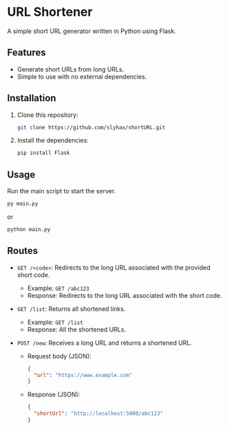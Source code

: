 # URL Shortener

A simple short URL generator written in Python using Flask.

## Features
- Generate short URLs from long URLs.
- Simple to use with no external dependencies.

## Installation
1. Clone this repository:
   ```bash
   git clone https://github.com/slyhax/shortURL.git
   ```

2. Install the dependencies:
   ```bash
   pip install Flask
   ```

## Usage
Run the main script to start the server.
```bash
py main.py
```
or
```bash
python main.py
```

## Routes

- `GET /<code>`: Redirects to the long URL associated with the provided short code.
  - Example: `GET /abc123`
  - Response: Redirects to the long URL associated with the short code.

- `GET /list`: Returns all shortened links.
  - Example: `GET /list`
  - Response: All the shortened URLs.

- `POST /new`: Receives a long URL and returns a shortened URL.
  - Request body (JSON):
    ```json
    {
      "url": "https://www.example.com"
    }
    ```
  - Response (JSON):
    ```json
    {
      "shortUrl": "http://localhost:5000/abc123"
    }
    ```

